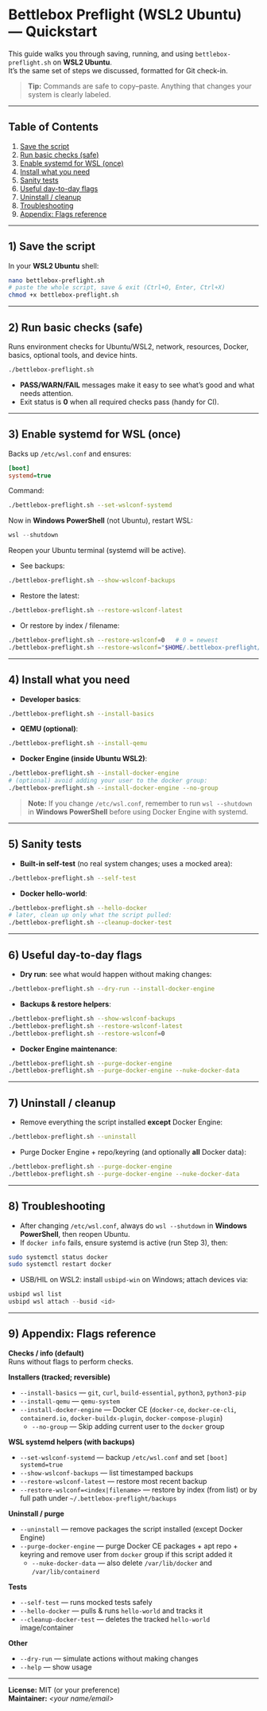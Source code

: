 # Bettlebox Preflight (WSL2 Ubuntu) — Quickstart

This guide walks you through saving, running, and using `bettlebox-preflight.sh` on **WSL2 Ubuntu**.  
It’s the same set of steps we discussed, formatted for Git check-in.

> **Tip:** Commands are safe to copy–paste. Anything that changes your system is clearly labeled.

---

## Table of Contents
1. [Save the script](#1-save-the-script)
2. [Run basic checks (safe)](#2-run-basic-checks-safe)
3. [Enable systemd for WSL (once)](#3-enable-systemd-for-wsl-once)
4. [Install what you need](#4-install-what-you-need)
5. [Sanity tests](#5-sanity-tests)
6. [Useful day-to-day flags](#6-useful-day-to-day-flags)
7. [Uninstall / cleanup](#7-uninstall--cleanup)
8. [Troubleshooting](#8-troubleshooting)
9. [Appendix: Flags reference](#9-appendix-flags-reference)

---

## 1) Save the script

In your **WSL2 Ubuntu** shell:
```bash
nano bettlebox-preflight.sh
# paste the whole script, save & exit (Ctrl+O, Enter, Ctrl+X)
chmod +x bettlebox-preflight.sh
```

---

## 2) Run basic checks (safe)

Runs environment checks for Ubuntu/WSL2, network, resources, Docker, basics, optional tools, and device hints.
```bash
./bettlebox-preflight.sh
```

- **PASS/WARN/FAIL** messages make it easy to see what’s good and what needs attention.
- Exit status is **0** when all required checks pass (handy for CI).

---

## 3) Enable systemd for WSL (once)

Backs up `/etc/wsl.conf` and ensures:
```ini
[boot]
systemd=true
```
Command:
```bash
./bettlebox-preflight.sh --set-wslconf-systemd
```
Now in **Windows PowerShell** (not Ubuntu), restart WSL:
```powershell
wsl --shutdown
```
Reopen your Ubuntu terminal (systemd will be active).

- See backups:
```bash
./bettlebox-preflight.sh --show-wslconf-backups
```
- Restore the latest:
```bash
./bettlebox-preflight.sh --restore-wslconf-latest
```
- Or restore by index / filename:
```bash
./bettlebox-preflight.sh --restore-wslconf=0   # 0 = newest
./bettlebox-preflight.sh --restore-wslconf="$HOME/.bettlebox-preflight/backups/wsl.conf-YYYYmmdd-HHMMSS"
```

---

## 4) Install what you need

- **Developer basics**:
```bash
./bettlebox-preflight.sh --install-basics
```
- **QEMU (optional)**:
```bash
./bettlebox-preflight.sh --install-qemu
```
- **Docker Engine (inside Ubuntu WSL2)**:
```bash
./bettlebox-preflight.sh --install-docker-engine
# (optional) avoid adding your user to the docker group:
./bettlebox-preflight.sh --install-docker-engine --no-group
```

> **Note:** If you change `/etc/wsl.conf`, remember to run `wsl --shutdown` in **Windows PowerShell** before using Docker Engine with systemd.

---

## 5) Sanity tests

- **Built-in self-test** (no real system changes; uses a mocked area):
```bash
./bettlebox-preflight.sh --self-test
```
- **Docker hello-world**:
```bash
./bettlebox-preflight.sh --hello-docker
# later, clean up only what the script pulled:
./bettlebox-preflight.sh --cleanup-docker-test
```

---

## 6) Useful day-to-day flags

- **Dry run**: see what would happen without making changes:
```bash
./bettlebox-preflight.sh --dry-run --install-docker-engine
```
- **Backups & restore helpers**:
```bash
./bettlebox-preflight.sh --show-wslconf-backups
./bettlebox-preflight.sh --restore-wslconf-latest
./bettlebox-preflight.sh --restore-wslconf=0
```
- **Docker Engine maintenance**:
```bash
./bettlebox-preflight.sh --purge-docker-engine
./bettlebox-preflight.sh --purge-docker-engine --nuke-docker-data
```

---

## 7) Uninstall / cleanup

- Remove everything the script installed **except** Docker Engine:
```bash
./bettlebox-preflight.sh --uninstall
```
- Purge Docker Engine + repo/keyring (and optionally **all** Docker data):
```bash
./bettlebox-preflight.sh --purge-docker-engine
./bettlebox-preflight.sh --purge-docker-engine --nuke-docker-data
```

---

## 8) Troubleshooting

- After changing `/etc/wsl.conf`, always do `wsl --shutdown` in **Windows PowerShell**, then reopen Ubuntu.
- If `docker info` fails, ensure systemd is active (run Step 3), then:
```bash
sudo systemctl status docker
sudo systemctl restart docker
```
- USB/HIL on WSL2: install `usbipd-win` on Windows; attach devices via:
```powershell
usbipd wsl list
usbipd wsl attach --busid <id>
```

---

## 9) Appendix: Flags reference

**Checks / info (default)**  
Runs without flags to perform checks.

**Installers (tracked; reversible)**
- `--install-basics` — `git`, `curl`, `build-essential`, `python3`, `python3-pip`
- `--install-qemu` — `qemu-system`
- `--install-docker-engine` — Docker CE (`docker-ce`, `docker-ce-cli`, `containerd.io`, `docker-buildx-plugin`, `docker-compose-plugin`)
  - `--no-group` — Skip adding current user to the `docker` group

**WSL systemd helpers (with backups)**
- `--set-wslconf-systemd` — backup `/etc/wsl.conf` and set `[boot] systemd=true`
- `--show-wslconf-backups` — list timestamped backups
- `--restore-wslconf-latest` — restore most recent backup
- `--restore-wslconf=<index|filename>` — restore by index (from list) or by full path under `~/.bettlebox-preflight/backups`

**Uninstall / purge**
- `--uninstall` — remove packages the script installed (except Docker Engine)
- `--purge-docker-engine` — purge Docker CE packages + apt repo + keyring and remove user from `docker` group if this script added it
  - `--nuke-docker-data` — also delete `/var/lib/docker` and `/var/lib/containerd`

**Tests**
- `--self-test` — runs mocked tests safely
- `--hello-docker` — pulls & runs `hello-world` and tracks it
- `--cleanup-docker-test` — deletes the tracked `hello-world` image/container

**Other**
- `--dry-run` — simulate actions without making changes
- `--help` — show usage

---

**License:** MIT (or your preference)  
**Maintainer:** _<your name/email>_


